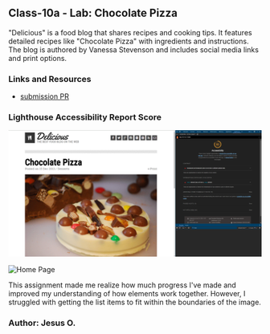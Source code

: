 ## Class-10a - Lab: Chocolate Pizza

"Delicious" is a food blog that shares recipes and cooking tips. It features detailed recipes like "Chocolate Pizza" with ingredients and instructions. The blog is authored by Vanessa Stevenson and includes social media links and print options.

### Links and Resources

* [submission PR](https://github.com/Jnez405/chocolate-pizza/tree/class-10a-fixes)

### Lighthouse Accessibility Report Score


![Accessibility Report](https://raw.githubusercontent.com/Jnez405/chocolate-pizza/main/img/ss-acces-report.png)

![Home Page](https://raw.githubusercontent.com/Jnez405/chocolate-pizza/main/img/ss-choco-pizza.png)

This assignment made me realize how much progress I've made and improved my understanding of how elements work together. However, I struggled with getting the list items to fit within the boundaries of the image.

### Author: Jesus O.